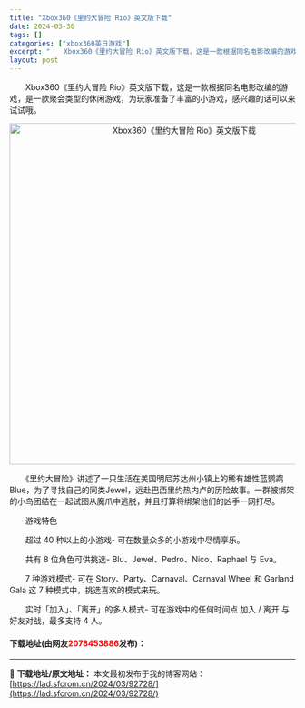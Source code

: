 ```yaml
---
title: "Xbox360《里约大冒险 Rio》英文版下载"
date: 2024-03-30
tags: []
categories: ["xbox360英日游戏"]
excerpt: "　　Xbox360《里约大冒险 Rio》英文版下载，这是一款根据同名电影改编的游戏，是一款聚会类型的休闲游戏，为玩家准备了丰富的小游戏，感兴趣的话可以来试试哦。 　　《里约大冒险》讲述了一只生活在美国明尼苏达州小镇上的稀有雄性蓝鹦鹉Blue，为了寻找自己的同类Jewel，远赴巴西里约热内卢的历险故事&hellip;"
layout: post
---
```


 <p>　　Xbox360《里约大冒险 Rio》英文版下载，这是一款根据同名电影改编的游戏，是一款聚会类型的休闲游戏，为玩家准备了丰富的小游戏，感兴趣的话可以来试试哦。</p> <p align="center"><img align="" border="0" src="https://lad.sfcrom.cn/wp-content/uploads/2024/03/20240330_6607d99f2ced6.jpg" width="600" alt="Xbox360《里约大冒险 Rio》英文版下载" /></p> <p>　　《里约大冒险》讲述了一只生活在美国明尼苏达州小镇上的稀有雄性蓝鹦鹉Blue，为了寻找自己的同类Jewel，远赴巴西里约热内卢的历险故事。一群被绑架的小鸟团结在一起试图从魔爪中逃脱，并且打算将绑架他们的凶手一网打尽。</p> <p>　　游戏特色</p> <p>　　超过 40 种以上的小游戏- 可在数量众多的小游戏中尽情享乐。</p> <p>　　共有 8 位角色可供挑选- Blu、Jewel、Pedro、Nico、Raphael 与 Eva。</p> <p>　　7 种游戏模式- 可在 Story、Party、Carnaval、Carnaval Wheel 和 Garland Gala 这 7 种模式中，挑选喜欢的模式来玩。</p> <p>　　实时「加入」、「离开」的多人模式- 可在游戏中的任何时间点 加入 / 离开 与好友对战，最多支持 4 人。</p> <p><h4>下载地址(由网友<font color="red">2078453886</font>发布)：</h4></p> 

---
📖 **下载地址/原文地址：** 本文最初发布于我的博客网站：[https://lad.sfcrom.cn/2024/03/92728/](https://lad.sfcrom.cn/2024/03/92728/)
